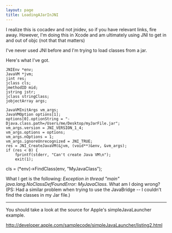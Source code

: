 ```yaml
---
layout: page
title: LoadingAJarInJNI
---
```


I realize this is cocadev and not jnidev, so if you have relevant links, fire away.  However, I'm doing this in Xcode and am ultimately using JNI to get in and out of objc (not that that matters)

I've never used JNI before and I'm trying to load classes from a jar.

Here's what I've got.

    
	JNIEnv *env;
	JavaVM *jvm;
	jint res;
	jclass cls;
	jmethodID mid;
	jstring jstr;
	jclass stringClass;
	jobjectArray args;
	
	JavaVMInitArgs vm_args;
	JavaVMOption options[1];
	options[0].optionString = "-Djava.class.path=/Users/me/Desktop/myJarFile.jar";
	vm_args.version = JNI_VERSION_1_4;
	vm_args.options = options;
	vm_args.nOptions = 1;
	vm_args.ignoreUnrecognized = JNI_TRUE;
	res = JNI_CreateJavaVM(&jvm, (void**)&env, &vm_args);
	if (res < 0) {
		fprintf(stderr, "Can't create Java VM\n");
		exit(1);
	
cls = (*env)->FindClass(env, "MyJavaClass");


What I get is the following:	*Exception in thread "main" java.lang.NoClassDefFoundError: MyJavaClass*.  What am I doing wrong?
(PS: Had a similar problem when trying to use the JavaBridge -- I couldn't find the classes in my Jar file.)

----

You should take a look at the source for Apple's simpleJavaLauncher example.

<http://developer.apple.com/samplecode/simpleJavaLauncher/listing2.html>

